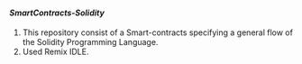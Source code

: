 #### *****SmartContracts-Solidity***** ####
1. This repository consist of a Smart-contracts specifying a general flow of the Solidity Programming Language.
2. Used Remix IDLE.
